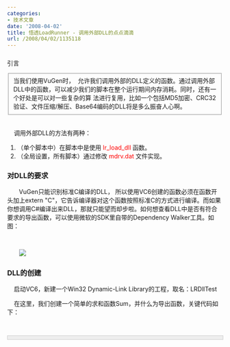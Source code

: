 ```yaml
---
categories:
- 技术文章
date: '2008-04-02'
title: 悟透LoadRunner - 调用外部DLL的点点滴滴
url: /2008/04/02/1135118
---
```



### 
引言

<fieldset>当我们使用VuGen时，&nbsp;
允许我们调用外部的DLL定义的函数。通过调用外部DLL中的函数，可以减少我们的脚本在整个运行期间内存消耗。同时，还有一个好处是可以对一些复杂的算
法进行复用，比如一个包括MD5加密、CRC32验证、文件压缩/解压、Base64编码的DLL将是多么振奋人心啊。</fieldset>&nbsp;&nbsp;&nbsp; 

&nbsp;&nbsp;&nbsp; 调用外部DLL的方法有两种：

1.  （单个脚本中）在脚本中是使用 <span style="color: red;">lr_load_dll</span> 函数。
2.  （全局设置，所有脚本）通过修改<span style="color: red;"> mdrv.dat </span>文件实现。

### 对DLL的要求

&nbsp;&nbsp;&nbsp; &nbsp;&nbsp; VuGen只能识别标准C编译的DLL， 所以使用VC6创建的函数必须在函数开头加上extern "C"，它告诉编译器对这个函数按照标准C的方式进行编译。而如果你想调用C#编译出来DLL，那就只能望而却步啦。如何想查看DLL中是否有符合要求的导出函数，可以使用微软的SDK里自带的Dependency Walker工具。如图：

&nbsp;&nbsp;&nbsp; 

&nbsp; &nbsp;&nbsp;&nbsp;&nbsp;  ![](http://www.cnblogs.com/images/cnblogs_com/zcr1985/DependencyWalker.jpg)

### DLL的创建

&nbsp;&nbsp;&nbsp; 启动VC6，新建一个Win32 Dynamic-Link Library的工程，取名：LRDllTest

&nbsp;&nbsp;&nbsp; 在这里，我们创建一个简单的求和函数Sum，并什么为导出函数，关键代码如下：

&nbsp;&nbsp;&nbsp; 

<div style="border: 1px solid #cccccc; padding: 4px 5px 4px 4px; background-color: #eeeeee; font-size: 13px; width: 98%;"><!--

Code highlighting produced by Actipro CodeHighlighter (freeware)

http://www.CodeHighlighter.com/

--><span style="color: #0000ff;">&nbsp;&nbsp;&nbsp; #define</span><span style="color: #000000;">&nbsp;LRDLLTEST_API&nbsp;__declspec(dllexport)</span><span style="color: #000000;">

</span><span style="color: #0000ff;">&nbsp;&nbsp;&nbsp; extern</span><span style="color: #000000;">&nbsp;</span><span style="color: #800000;">"</span><span style="color: #800000;">C</span><span style="color: #800000;">"</span><span style="color: #000000;">&nbsp;LRDLLTEST_API&nbsp;</span><span style="color: #0000ff;">int</span><span style="color: #000000;">&nbsp;Sum(</span><span style="color: #0000ff;">int</span><span style="color: #000000;">&nbsp;a&nbsp;,&nbsp;</span><span style="color: #0000ff;">int</span><span style="color: #000000;">&nbsp;b);

</span><span style="color: #008000;">&nbsp;&nbsp;&nbsp; //</span><span style="color: #008000;">a&nbsp;+&nbsp;b</span><span style="color: #008000;">

</span><span style="color: #000000;">&nbsp;&nbsp;&nbsp; LRDLLTEST_API&nbsp;</span><span style="color: #0000ff;">int</span><span style="color: #000000;">&nbsp;Sum(</span><span style="color: #0000ff;">int</span><span style="color: #000000;">&nbsp;a&nbsp;,&nbsp;</span><span style="color: #0000ff;">int</span><span style="color: #000000;">&nbsp;b)

&nbsp;&nbsp;&nbsp; {

&nbsp;&nbsp;&nbsp; &nbsp;&nbsp;&nbsp; </span><span style="color: #0000ff;">return</span><span style="color: #000000;">&nbsp;a&nbsp;</span><span style="color: #000000;">+</span><span style="color: #000000;">&nbsp;b;

&nbsp;&nbsp;&nbsp; }</span></div>

&nbsp;&nbsp;&nbsp; 编译，生成DLL：LRDllTest.dll

### lr_load_dll方法

&nbsp;&nbsp;&nbsp; 有了符合要求的DLL，调用lr_load_dll函数显得非常的简单。lr_load_dll的函数原型是：

&nbsp;&nbsp;&nbsp; **lr_load_dll(<span style="font-style: italic;">library_name</span>);****

**&nbsp;&nbsp;&nbsp; 所以，只需要调用该函数，传入需要引用的DLL路径，如果DLL放在脚本目录里，可直接写相对路径。这里，我推荐把该函数放在vuser_init这个Action里，一方面是由于vuser_init只会执行一次，如果我们放在中间的那个默认的Action中的话，DLL可能会被装载多次，这是没有必要的。另一方面，装载DLL也需要一定的性能开销，所以作为初始环境设置将它放在vuser_init中更加合理。

&nbsp;&nbsp;&nbsp; 调用lr_load_dll装载DLL后，就可以任意使用该DLL中的导出函数，而不需要再去做任何声明了。嗯，用起来的确很简单，VuGen中代码如下：

&nbsp;&nbsp;&nbsp; 

<div style="border: 1px solid #cccccc; padding: 4px 5px 4px 4px; background-color: #eeeeee; font-size: 13px; width: 98%;"><!--

Code highlighting produced by Actipro CodeHighlighter (freeware)

http://www.CodeHighlighter.com/

--><span style="color: #000000;">&nbsp;&nbsp;&nbsp; vuser_init()

&nbsp;&nbsp;&nbsp; {

&nbsp;&nbsp;&nbsp; &nbsp;&nbsp;&nbsp; lr_load_dll(</span><span style="color: #800000;">"</span><span style="color: #800000;">LRDllTest.dll</span><span style="color: #800000;">"</span><span style="color: #000000;">);

&nbsp;&nbsp;&nbsp; </span><span style="color: #0000ff;">&nbsp;&nbsp;&nbsp; return</span><span style="color: #000000;">&nbsp;</span><span style="color: #800080;">0</span><span style="color: #000000;">;

&nbsp;&nbsp;&nbsp; }

&nbsp;&nbsp;&nbsp; Action()

&nbsp;&nbsp;&nbsp; {

&nbsp;&nbsp;&nbsp; &nbsp;&nbsp;&nbsp; </span><span style="color: #0000ff;">int</span><span style="color: #000000;">&nbsp;a&nbsp;</span><span style="color: #000000;">=</span><span style="color: #000000;">&nbsp;Sum(</span><span style="color: #800080;">1</span><span style="color: #000000;">,</span><span style="color: #800080;">2</span><span style="color: #000000;">);

&nbsp;&nbsp;&nbsp; &nbsp;&nbsp;&nbsp; lr_output_message(</span><span style="color: #800000;">"</span><span style="color: #800000;">a&nbsp;=&nbsp;%d</span><span style="color: #800000;">"</span><span style="color: #000000;">,a);

&nbsp;&nbsp;&nbsp; &nbsp;&nbsp;&nbsp; </span><span style="color: #0000ff;">return</span><span style="color: #000000;">&nbsp;</span><span style="color: #800080;">0</span><span style="color: #000000;">;

&nbsp;&nbsp;&nbsp; }</span></div>

### Load Generators调用远程机器进行加压时调用lr_load_dll的方法

&nbsp;&nbsp;&nbsp; 有人会遇到这种情况，使用lr_load_dll加载DLL的脚本在本机是可以顺利执行的，但是在Controller中通过负载生成器(Load Generators)调用远程机器执行脚本时，脚本会无法顺利执行，错误信息：

&nbsp;&nbsp;&nbsp; Error: CCI security error:You are running under secure mode and the function ci_load_dll is not allowed in this mode.

&nbsp;&nbsp;&nbsp; 错误信息让人百思不得其解，不过能够猜到，肯定是远程机器无法调用加载的DLL所致。

&nbsp;&nbsp;&nbsp; 众里寻他千百度，暮然回首，解决办法其实是如此的简单：

&nbsp;&nbsp;&nbsp; 菜单&#8220;<span style="color: red;">File-Add file to script</span>&#8221;，把要引用的DLL加进来，一切搞定！
注意，Agent的Enable Firewall Agent选项不要勾上。

### mdrv.dat方法

&nbsp;&nbsp;&nbsp; 这个办法比较毒，通过修改mdrv.dat文件，无需调用lr_load_dll即可使用该DLL任何导出函数。具体实施方法如下：

1.  将LRDllTest.dll拷贝到LoadRunner安装路径的Bin目录下。
2.  修改mdrv.dat文件（安装路径的dat目录下），因为选择的是默认的Web协议，所以找到[lrun_api]节点，在后面加上一句:
&nbsp;&nbsp;&nbsp;&nbsp; &nbsp;&nbsp;&nbsp; _WINNT_DLLS=LRDllTest.dll_

&nbsp;&nbsp;&nbsp; OK，再试试不使用lr_load_dll函数，直接调用LRDllTest.dll中的Sum函数吧！

&nbsp;&nbsp;&nbsp; 了解详细的内容请参考LR的帮助:HP LoadRunner Virtual
User Generator User's Guide &gt; Appendixes &gt;Calling External Functions &gt; Loading a
DLL—Globally
